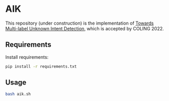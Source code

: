 # AIK

This repository (under construction) is the implementation of [Towards Multi-label Unknown Intent Detection](https://yawenouyang.github.io/about/files/coling2022.pdf), which is accepted by COLING 2022.


## Requirements
Install requirements:
```bash
pip install -r requirements.txt
```

## Usage

```bash
bash aik.sh
```
